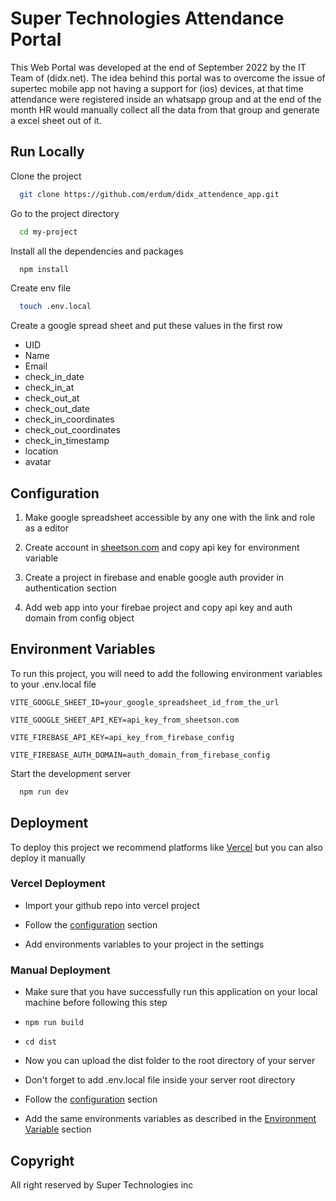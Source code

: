 
# Super Technologies Attendance Portal

This Web Portal was developed at the end of September 2022 by the IT Team of (didx.net).
The idea behind this portal was to overcome the issue of supertec mobile app not having a support for (ios) devices, at that time attendance were registered inside an whatsapp group and at the end of the month HR would manually collect all the data from that group and generate a excel sheet out of it.
## Run Locally

Clone the project

```bash
  git clone https://github.com/erdum/didx_attendence_app.git
```

Go to the project directory

```bash
  cd my-project
```

Install all the dependencies and packages

```bash
  npm install
```

Create env file
```bash
  touch .env.local
```

Create a google spread sheet and put these values in the first row
- UID
- Name
- Email
- check_in_date
- check_in_at
- check_out_at
- check_out_date
- check_in_coordinates
- check_out_coordinates
- check_in_timestamp
- location
- avatar

## Configuration

1. Make google spreadsheet accessible by any one with the link and role as a editor

2. Create account in [sheetson.com](https://sheetson.com) and copy api key for environment variable

3. Create a project in firebase and enable google auth provider in authentication section

4. Add web app into your firebae project and copy api key and auth domain from config object

## Environment Variables

To run this project, you will need to add the following environment variables to your .env.local file

`VITE_GOOGLE_SHEET_ID=your_google_spreadsheet_id_from_the_url`

`VITE_GOOGLE_SHEET_API_KEY=api_key_from_sheetson.com`

`VITE_FIREBASE_API_KEY=api_key_from_firebase_config`

`VITE_FIREBASE_AUTH_DOMAIN=auth_domain_from_firebase_config`

Start the development server

```bash
  npm run dev
```
## Deployment

To deploy this project we recommend platforms like [Vercel](https://vercel.com) but you can also deploy it manually

### Vercel Deployment

- Import your github repo into vercel project

- Follow the [configuration](#configuration) section

- Add environments variables to your project in the settings

### Manual Deployment

- Make sure that you have successfully run this application on your local machine before following this step

- `npm run build`

- `cd dist`

- Now you can upload the dist folder to the root directory of your server

- Don't forget to add .env.local file inside your server root directory

- Follow the [configuration](#configuration) section

- Add the same environments variables as described in the [Environment Variable](#environment-variable) section

## Copyright

All right reserved by Super Technologies inc